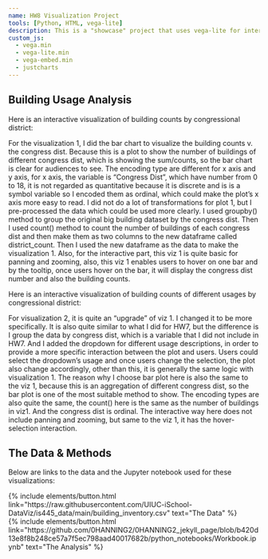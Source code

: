 ```yaml
---
name: HW8 Visualization Project
tools: [Python, HTML, vega-lite]
description: This is a "showcase" project that uses vega-lite for interactive viz for building usages!
custom_js:
  - vega.min
  - vega-lite.min
  - vega-embed.min
  - justcharts
---
```


## Building Usage Analysis

Here is an interactive visualization of building counts by congressional district:

<vegachart schema-url="{{ site.baseurl }}/assets/json/viz1.json" style="width: 100%"></vegachart>


For the visualization 1, I did the bar chart to visualize the building counts v. the congress dist. Because this is a plot to show the number of buildings of different congress dist, which is showing the sum/counts, so the bar chart is clear for audiences to see. The encoding type are different for x axis and y axis, for x axis, the variable is “Congress Dist”, which have number from 0 to 18, it is not regarded as quantitative because it is discrete and is is a symbol variable so I encoded them as ordinal, which could make the plot’s x axis more easy to read. I did not do a lot of transformations for plot 1, but I pre-processed the data which could be used more clearly. I used groupby() method to group the original big building dataset by the congress dist. Then I used count() method to count the number of buildings of each congress dist and then make them as two columns to the new dataframe called district_count. Then I used the new dataframe as the data to make the visualization 1. Also, for the interactive part, this viz 1 is quite basic for panning and zooming, also, this viz 1 enables users to hover on one bar and by the tooltip, once users hover on the bar, it will display the congress dist number and also the building counts.


Here is an interactive visualization of building counts of different usages by congressional district:


<vegachart schema-url="{{ site.baseurl }}/assets/json/viz2.json" style="width: 100%"></vegachart>



For visualization 2, it is quite an “upgrade” of viz 1. I changed it to be more specifically. It is also quite similar to what I did for HW7, but the difference is I group the data by congress dist, which is a variable that I did not include in HW7. And I added the dropdown for different usage descriptions, in order to provide a more specific interaction between the plot and users. Users could select the dropdown’s usage and once users change the selection, the plot also change accordingly, other than this, it is generally the same logic with visualization 1. The reason why I choose bar plot here is also the same to the viz 1, because this is an aggregation of different congress dist, so the bar plot is one of the most suitable method to show. The encoding types are also quite the same, the count() here is the same as the number of buildings in viz1. And the congress dist is ordinal. The interactive way here does not include panning and zooming, but same to the viz 1, it has the hover-selection interaction. 


## The Data & Methods

Below are links to the data and the Jupyter notebook used for these visualizations:

<div class="left">
  {% include elements/button.html link="https://raw.githubusercontent.com/UIUC-iSchool-DataViz/is445_data/main/building_inventory.csv" text="The Data" %}
</div>

<div class="right">
  {% include elements/button.html link="https://github.com/0HANNING2/0HANNING2_jekyll_page/blob/b420d13e8f8b248ce57a7f5ec798aad40017682b/python_notebooks/Workbook.ipynb" text="The Analysis" %}
</div>
